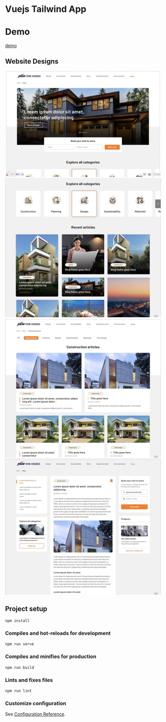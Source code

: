 # Vuejs Tailwind App

# Demo
<a href="htpps://resido-vue.web.app">demo</a>

## Website Designs

<img src="./screenshots/screenshot.jpg" />
<img src="./screenshots/screenshot2.jpg" />
<img src="./screenshots/screenshot3.jpg" />
<img src="./screenshots/screenshot4.jpg" />

## Project setup
```
npm install
```

### Compiles and hot-reloads for development
```
npm run serve
```

### Compiles and minifies for production
```
npm run build
```

### Lints and fixes files
```
npm run lint
```

### Customize configuration
See [Configuration Reference](https://cli.vuejs.org/config/).
